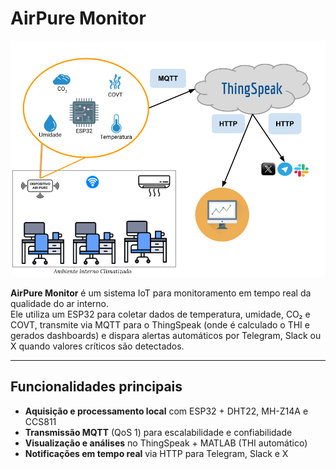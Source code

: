 # AirPure Monitor

![Arquitetura Conceitual do AirPure](https://raw.githubusercontent.com/brunamichellyos/Air-Pure-Monitor/main/arquitetura_diagrama_conceitual_projeto_airpure.png)

**AirPure Monitor** é um sistema IoT para monitoramento em tempo real da qualidade do ar interno.  
Ele utiliza um ESP32 para coletar dados de temperatura, umidade, CO₂ e COVT, transmite via MQTT para o ThingSpeak (onde é calculado o THI e gerados dashboards) e dispara alertas automáticos por Telegram, Slack ou X quando valores críticos são detectados.

---

## Funcionalidades principais

- **Aquisição e processamento local** com ESP32 + DHT22, MH-Z14A e CCS811  
- **Transmissão MQTT** (QoS 1) para escalabilidade e confiabilidade  
- **Visualização e análises** no ThingSpeak + MATLAB (THI automático)  
- **Notificações em tempo real** via HTTP para Telegram, Slack e X  

